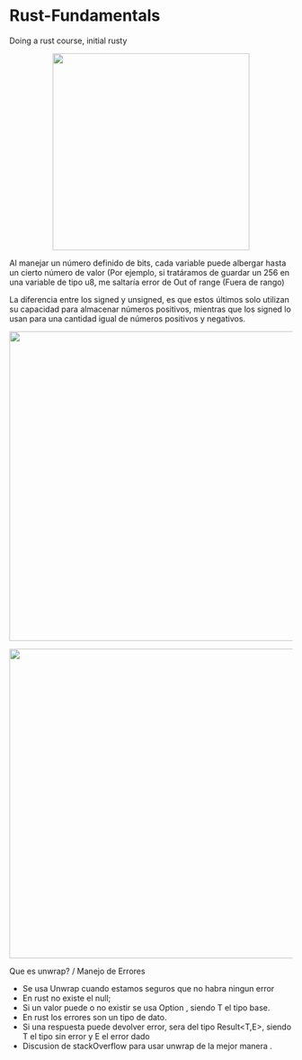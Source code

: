 # Rust-Fundamentals
Doing a rust course, initial rusty


<p align="center">
  <img src= https://ithelp.ithome.com.tw/upload/images/20190923/20119807TBGJ1hynCh.png width="350">
</p>

Al manejar un número definido de bits, cada variable puede albergar hasta un cierto número de valor (Por ejemplo, si tratáramos de guardar un 256 en una variable de tipo u8, me saltaría error de Out of range (Fuera de rango)

La diferencia entre los signed y unsigned, es que estos últimos solo utilizan su capacidad para almacenar números positivos, mientras que los signed lo usan para una cantidad igual de números positivos y negativos.

<p align = "center">
 <img src= https://miro.medium.com/max/1400/1*MxVEixCs1iS1shQs2JVTYg.png width="550">
</p>

<p align = "center">
 <img src= https://miro.medium.com/max/1400/1*ScXl3GI_8EY0Ow4t-1dRUg.png width="550">
</p>



Que es unwrap? / Manejo de Errores
- Se usa Unwrap cuando estamos seguros que no habra ningun error
- En rust no existe el null;
- Si un valor puede o no existir se usa Option<T> , siendo T el tipo base.
- En rust los errores son un tipo de dato.
- Si una respuesta puede devolver error, sera del tipo Result<T,E>, siendo T el tipo sin error y E el error dado
- Discusion de stackOverflow para usar unwrap de la mejor manera 
  .

 
  
